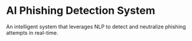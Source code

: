 # AI Phishing Detection System

An intelligent system that leverages NLP to detect and neutralize phishing attempts in real-time.